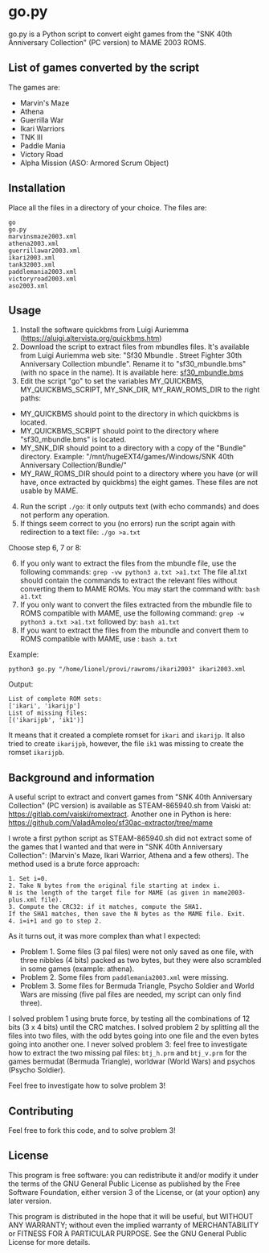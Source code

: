 # go.py

go.py is a Python script to convert eight games from the "SNK 40th Anniversary Collection" (PC version) to MAME 2003 ROMS.

## List of games converted by the script

The games are:

* Marvin's Maze
* Athena
* Guerrilla War
* Ikari Warriors
* TNK III
* Paddle Mania
* Victory Road
* Alpha Mission (ASO: Armored Scrum Object)

## Installation

Place all the files in a directory of your choice. The files are:

	go
	go.py
	marvinsmaze2003.xml
	athena2003.xml
	guerrillawar2003.xml
	ikari2003.xml
	tank32003.xml
	paddlemania2003.xml
	victoryroad2003.xml
	aso2003.xml

## Usage

1. Install the software quickbms from Luigi Auriemma (https://aluigi.altervista.org/quickbms.htm)
2. Download the script to extract files from mbundles files. It's available from Luigi Auriemma web site: "Sf30 Mbundle . Street Fighter 30th Anniversary Collection mbundle". Rename it to "sf30_mbundle.bms" (with no space in the name). It is available here: [sf30_mbundle.bms](https://aluigi.altervista.org/bms/sf30_mbundle.bms)
3. Edit the script "go" to set the variables MY_QUICKBMS, MY_QUICKBMS_SCRIPT, MY_SNK_DIR, MY_RAW_ROMS_DIR to the right paths:
  - MY_QUICKBMS should point to the directory in which quickbms is located.
  - MY_QUICKBMS_SCRIPT should point to the directory where "sf30_mbundle.bms" is located.
  - MY_SNK_DIR should point to a directory with a copy of the "Bundle" directory. Example: "/mnt/hugeEXT4/games/Windows/SNK 40th Anniversary Collection/Bundle/"
  - MY_RAW_ROMS_DIR should point to a directory where you have (or will have, once extracted by quickbms) the eight games. These files are not usable by MAME.
4. Run the script `./go`: it only outputs text (with echo commands) and does not perform any operation.
5. If things seem correct to you (no errors) run the script again with redirection to a text file:
`./go >a.txt`

Choose step 6, 7 or 8:

6. If you only want to extract the files from the mbundle file, use the following commands:
`grep -vw python3 a.txt >a1.txt`
The file a1.txt should contain the commands to extract the relevant files without converting them to MAME ROMs. You may start the command with:
`bash a1.txt`
7. If you only want to convert the files extracted from the mbundle file to ROMS compatible with MAME, use the following command:
`grep -w python3 a.txt >a1.txt`
followed by:
`bash a1.txt`
8. If you want to extract the files from the mbundle and convert them to ROMS compatible with MAME, use :
`bash a.txt`

Example:

	python3 go.py "/home/lionel/provi/rawroms/ikari2003" ikari2003.xml

Output:

	List of complete ROM sets:
	['ikari', 'ikarijp']
	List of missing files:
	[('ikarijpb', 'ik1')]
It means that it created a complete romset for `ikari` and `ikarijp`. It also tried to create `ikarijpb`, however, the file `ik1` was missing  to create the romset `ikarijpb`.

## Background and information

A useful script to extract and convert games from "SNK 40th Anniversary Collection" (PC version) is available as STEAM-865940.sh from Vaiski at: https://gitlab.com/vaiski/romextract. Another one in Python is here: https://github.com/ValadAmoleo/sf30ac-extractor/tree/mame

I wrote a first python script as STEAM-865940.sh did not extract some of the games that I wanted and that were in "SNK 40th Anniversary Collection": (Marvin's Maze, Ikari Warrior, Athena and a few others). The method used is a brute force approach:

	1. Set i=0.
	2. Take N bytes from the original file starting at index i.
	N is the length of the target file for MAME (as given in mame2003-plus.xml file).
	3. Compute the CRC32: if it matches, compute the SHA1.
	If the SHA1 matches, then save the N bytes as the MAME file. Exit.
	4. i=i+1 and go to step 2.

As it turns out, it was more complex than what I expected:

* Problem 1. Some files (3 pal files) were not only saved as one file, with three nibbles (4 bits) packed as two bytes, but they were also scrambled in some games (example: athena).
* Problem 2. Some files from `paddlemania2003.xml` were missing.
* Problem 3. Some files for Bermuda Triangle, Psycho Soldier and World Wars are missing (five pal files are needed, my script can only find three).

I solved problem 1 using brute force, by testing all the combinations of 12 bits (3 x 4 bits) until the CRC matches.
I solved problem 2 by splitting all the files into two files, with the odd bytes going into one file and the even bytes going into another one.
I never solved problem 3: feel free to investigate how to extract the two missing pal files: `btj_h.prm` and `btj_v.prm` for the games bermudat (Bermuda Triangle), worldwar (World Wars) and psychos (Psycho Soldier).

Feel free to investigate how to solve problem 3!

## Contributing

Feel free to fork this code, and to solve problem 3!

## License

This program is free software: you can redistribute it and/or modify
it under the terms of the GNU General Public License as published by
the Free Software Foundation, either version 3 of the License, or
(at your option) any later version.

This program is distributed in the hope that it will be useful,
but WITHOUT ANY WARRANTY; without even the implied warranty of
MERCHANTABILITY or FITNESS FOR A PARTICULAR PURPOSE. See the
GNU General Public License for more details.





